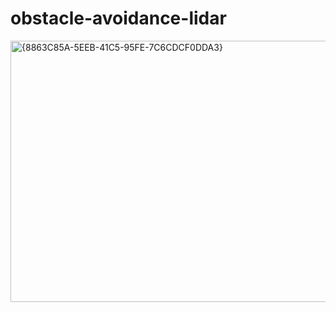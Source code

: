 # obstacle-avoidance-lidar


<img width="672" height="418" alt="{8863C85A-5EEB-41C5-95FE-7C6CDCF0DDA3}" src="https://github.com/user-attachments/assets/4bb1cb30-8c50-427a-b524-f706df132b21" />
